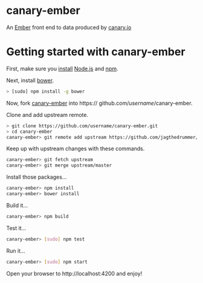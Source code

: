 # canary-ember
An [Ember][ember] front end to data produced by [canary.io][canary]

[canary]: http://www.canary.io/
[ember]: http://emberjs.com/
[node]: http://nodejs.org/
[npm]: http://npmjs.org/
[bower]: http://bower.io/

# Getting started with canary-ember

First, make sure you [install](http://www.joyent.com/blog/installing-node-and-npm) [Node.js][node] and [npm][npm].

Next, install [bower][bower].

```sh
> [sudo] npm install -g bower
```

Now, fork [canary-ember](https://github.com/jagthedrummer/canary-ember) into https:// github.com/_username_/canary-ember.

Clone and add upstream remote.
```sh
> git clone https://github.com/username/canary-ember.git
> cd canary-ember
canary-ember> git remote add upstream https://github.com/jagthedrummer/canary-ember.git
```

Keep up with upstream changes with these commands.
```sh
canary-ember> git fetch upstream
canary-ember> git merge upstream/master
```

Install those packages...
```sh
canary-ember> npm install
canary-ember> bower install 
```

Build it...
```sh
canary-ember> npm build
```

Test it...
```sh
canary-ember> [sudo] npm test
```

Run it...
```sh
canary-ember> [sudo] npm start
```

Open your browser to http://localhost:4200 and enjoy!